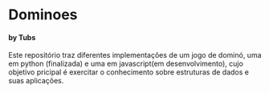 # Dominoes
#### by Tubs

Este repositório traz diferentes implementações de um jogo de dominó, uma em python (finalizada) e uma em javascript(em desenvolvimento), cujo objetivo pricipal é exercitar o conhecimento sobre estruturas de dados e suas aplicações.
